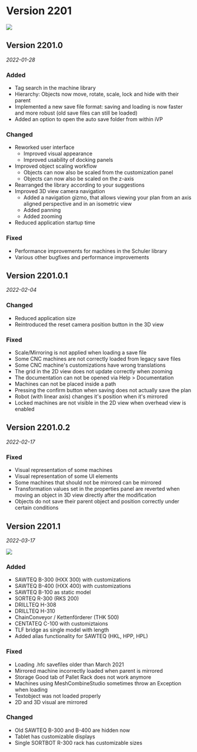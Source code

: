 # Version 2201

![](../../../.gitbook/assets/2201.jpg)

## Version 2201.0
_2022-01-28_

### Added

* Tag search in the machine library
* Hierarchy: Objects now move, rotate, scale, lock and hide with their parent
* Implemented a new save file format: saving and loading is now faster and more robust (old save files can still be loaded)
* Added an option to open the auto save folder from within iVP

### Changed

* Reworked user interface
  * Improved visual appearance
  * Improved usability of docking panels
* Improved object scaling workflow
  * Objects can now also be scaled from the customization panel
  * Objects can now also be scaled on the z-axis
* Rearranged the library according to your suggestions
* Improved 3D view camera navigation
  * Added a navigation gizmo, that allows viewing your plan from an axis aligned perspective and in an isometric view
  * Added panning
  * Added zooming
* Reduced application startup time

### Fixed

* Performance improvements for machines in the Schuler library
* Various other bugfixes and performance improvements

## Version 2201.0.1
_2022-02-04_

### Changed

* Reduced application size
* Reintroduced the reset camera position button in the 3D view

### Fixed

* Scale/Mirroring is not applied when loading a save file
* Some CNC machines are not correctly loaded from legacy save files
* Some CNC machine's customizations have wrong translations
* The grid in the 2D view does not update correctly when zooming
* The documentation can not be opened via Help > Documentation
* Machines can not be placed inside a path
* Pressing the confirm button when saving does not actually save the plan
* Robot (with linear axis) changes it's position when it's mirrored
* Locked machines are not visible in the 2D view when overhead view is enabled

## Version 2201.0.2
_2022-02-17_

### Fixed

* Visual representation of some machines
* Visual representation of some UI elements
* Some machines that should not be mirrored can be mirrored
* Transformation values set in the properties panel are reverted when moving an object in 3D view directly after the modification
* Objects do not save their parent object and position correctly under certain conditions

## Version 2201.1
_2022-03-17_

![](../../../.gitbook/assets/version-2201-1.png)

### Added

* SAWTEQ B-300 (HXX 300) with customizations
* SAWTEQ B-400 (HXX 400) with customizations
* SAWTEQ B-100 as static model
* SORTEQ R-300 (RKS 200)
* DRILLTEQ H-308
* DRILLTEQ H-310
* ChainConveyor / Kettenförderer (THK 500)
* CENTATEQ C-100 with customiztaions
* TLF bridge as single model with length
* Added alias functionality for SAWTEQ (HKL, HPP, HPL)

### Fixed

* Loading .hfc savefiles older than March 2021
* Mirrored machine incorrectly loaded when parent is mirrored
* Storage Good tab of Pallet Rack does not work anymore
* Machines using MeshCombineStudio sometimes throw an Exception when loading
* Textobject was not loaded properly
* 2D and 3D visual are mirrored

### Changed

* Old SAWTEQ B-300 and B-400 are hidden now
* Tablet has customizable displays
* Single SORTBOT R-300 rack has customizable sizes